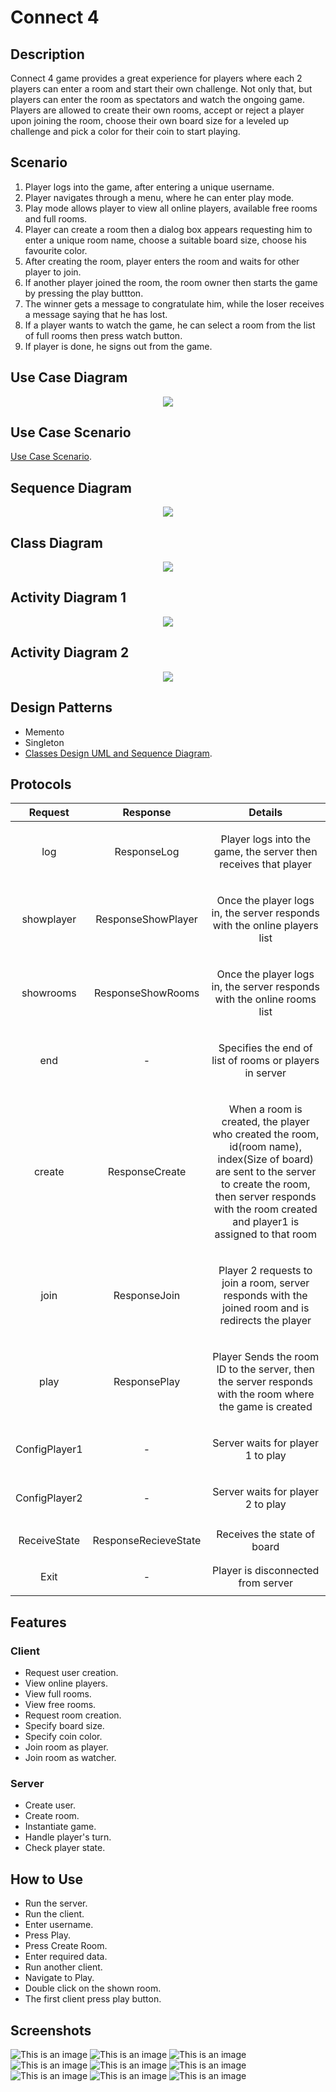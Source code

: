 # Connect 4
## Description
Connect 4 game provides a great experience for players where each 2 players can enter a room and start their own challenge.
Not only that, but players can enter the room as spectators and watch the ongoing game.
Players are allowed to create their own rooms, accept or reject a player upon joining the room, choose their own board size for a leveled up challenge
and pick a color for their coin to start playing.
## Scenario
1. Player logs into the game, after entering a unique username.
2. Player navigates through a menu, where he can enter play mode.
3. Play mode allows player to view all online players, available free rooms and full rooms.
4. Player can create a room then a dialog box appears requesting him to enter a unique room name, choose a suitable board size, choose his favourite color.
5. After creating the room, player enters the room and waits for other player to join.
6. If another player joined the room, the room owner then starts the game by pressing the play buttton.
7. The winner gets a message to congratulate him, while the loser receives a message saying that he has lost.
8. If a player wants to watch the game, he can select a room from the list of full rooms then press watch button.
9. If player is done, he signs out from the game.

## Use Case Diagram
<p align="center">
  <img src="https://github.com/ahmedsamy1234/TheBox/blob/GuiLogic/USeCase.png">
</p>

## Use Case Scenario
[Use Case Scenario](https://docs.google.com/spreadsheets/d/1paeOypDQef4iQE7QlhAYTQWmZf36QmsAR7YySipvPeQ/edit?usp=sharing).

## Sequence Diagram 
<p align="center">
  <img src="https://github.com/ahmedsamy1234/TheBox/blob/GuiLogic/SeqDiagram.png">
</p>

## Class Diagram
<p align="center">
  <img src="https://github.com/ahmedsamy1234/TheBox/blob/GuiLogic/UML.png">
</p>

## Activity Diagram 1
<p align="center">
  <img src="https://github.com/ahmedsamy1234/TheBox/blob/GuiLogic/Activity Diagram 1.jpeg">
</p>

## Activity Diagram 2
<p align="center">
  <img src="https://github.com/ahmedsamy1234/TheBox/blob/GuiLogic/Activity Diagram 2.png">
</p>

## Design Patterns
- Memento
- Singleton
- [Classes Design UML and Sequence Diagram](https://app.diagrams.net/#G1R-aCJOE3QRefbgPOe4FvvqD7ookj1vLj).
## Protocols

|Request|Response|Details|
| :-: | :-: | :-: |
|log|ResponseLog|<p></p><p>Player logs into the game, the server then receives that player</p><p></p>|
|showplayer|ResponseShowPlayer|<p></p><p>Once the player logs in, the server responds with the online players list</p><p></p>|
|showrooms|ResponseShowRooms|<p></p><p>Once the player logs in, the server responds with the online rooms list</p><p></p>|
|end|-|<p></p><p>Specifies the end of list of rooms or players in server</p><p></p>|
|create|ResponseCreate|<p></p><p>When a room is created, the player who created the room, id(room name), index(Size of board) are sent to the server to create the room, then server responds with the room created and player1 is assigned to that room</p><p></p>|
|join|ResponseJoin|<p></p><p>Player 2 requests to join a room, server responds with the joined room and is redirects the player</p><p></p>|
|play|ResponsePlay|<p></p><p>Player Sends the room ID to the server, then the server responds with the room where the game is created</p><p></p>|
|ConfigPlayer1|-|<p></p><p>Server waits for player 1 to play </p><p></p>|
|ConfigPlayer2|-|<p></p><p>Server waits for player 2 to play</p><p> </p>|
|<p></p><p>ReceiveState</p><p></p>|ResponseRecieveState|Receives the state of board |
|<p></p><p>Exit</p><p></p>|-|Player is disconnected from server|
## Features
### Client
- Request user creation.
- View online players.
- View full rooms.
- View free rooms.
- Request room creation.
- Specify board size.
- Specify coin color.
- Join room as player.
- Join room as watcher.
### Server
- Create user.
- Create room.
- Instantiate game.
- Handle player's turn.
- Check player state.
## How to Use
- Run the server.
- Run the client.
- Enter username.
- Press Play.
- Press Create Room.
- Enter required data.
- Run another client.
- Navigate to Play.
- Double click on the shown room.
- The first client press play button.
## Screenshots
![This is an image](https://user-images.githubusercontent.com/72733603/154560183-03f95fc2-1c25-4619-9f88-99533a44e91a.png)
![This is an image](https://user-images.githubusercontent.com/72733603/154560238-28a248f2-e598-45ac-93dd-56b0e656b8b6.png)
![This is an image](https://user-images.githubusercontent.com/72733603/154561254-2912764e-790a-4c79-8d09-c81b15cde0c8.png)
![This is an image](https://user-images.githubusercontent.com/72733603/154561303-b0772944-ea17-48fe-9b6a-c2ea9c499c1e.png)
![This is an image](https://user-images.githubusercontent.com/72733603/154560353-41b5be0b-4925-4a97-9678-db5e21d181db.png)
![This is an image](https://user-images.githubusercontent.com/72733603/154560375-59a33145-6c5a-4ffc-aa5a-0df0b8ab9358.png)
![This is an image](https://user-images.githubusercontent.com/72733603/154560384-b1a17b61-9836-49f8-9895-24924f5a68c4.png)
![This is an image](https://user-images.githubusercontent.com/72733603/154560384-b1a17b61-9836-49f8-9895-24924f5a68c4.png)
![This is an image](https://user-images.githubusercontent.com/72733603/154561367-1fc63011-cf55-4b21-9635-6952d223e018.png)
